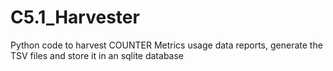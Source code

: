 # C5.1_Harvester
Python code to harvest COUNTER Metrics usage data reports, generate the TSV files and store it in an sqlite database
